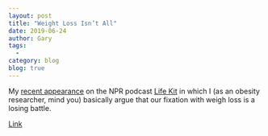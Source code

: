 ```yaml
---
layout: post
title: "Weight Loss Isn’t All"
date: 2019-06-24
author: Gary
tags:
  - 
category: blog
blog: true
---
```


My [recent appearance](https://www.npr.org/2019/04/25/717059239/a-saner-mindset-for-weight-loss) on the NPR podcast [Life Kit](https://www.npr.org/podcasts/510345/how-to-pay-for-college) in which I (as an obesity researcher, mind you) basically argue that our fixation with weigh loss is a losing battle.  

[Link](https://www.npr.org/2019/04/25/717059239/a-saner-mindset-for-weight-loss)